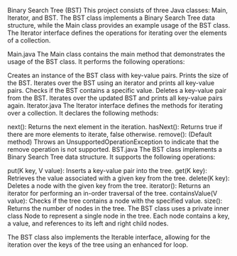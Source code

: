 Binary Search Tree (BST)
This project consists of three Java classes: Main, Iterator, and BST. The BST class implements a Binary Search Tree data structure, while the Main class provides an example usage of the BST class. The Iterator interface defines the operations for iterating over the elements of a collection.

Main.java
The Main class contains the main method that demonstrates the usage of the BST class. It performs the following operations:

Creates an instance of the BST class with key-value pairs.
Prints the size of the BST.
Iterates over the BST using an iterator and prints all key-value pairs.
Checks if the BST contains a specific value.
Deletes a key-value pair from the BST.
Iterates over the updated BST and prints all key-value pairs again.
Iterator.java
The Iterator interface defines the methods for iterating over a collection. It declares the following methods:

next(): Returns the next element in the iteration.
hasNext(): Returns true if there are more elements to iterate, false otherwise.
remove(): (Default method) Throws an UnsupportedOperationException to indicate that the remove operation is not supported.
BST.java
The BST class implements a Binary Search Tree data structure. It supports the following operations:

put(K key, V value): Inserts a key-value pair into the tree.
get(K key): Retrieves the value associated with a given key from the tree.
delete(K key): Deletes a node with the given key from the tree.
iterator(): Returns an iterator for performing an in-order traversal of the tree.
containsValue(V value): Checks if the tree contains a node with the specified value.
size(): Returns the number of nodes in the tree.
The BST class uses a private inner class Node to represent a single node in the tree. Each node contains a key, a value, and references to its left and right child nodes.

The BST class also implements the Iterable interface, allowing for the iteration over the keys of the tree using an enhanced for loop.

